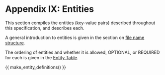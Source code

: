 # Appendix IX: Entities

This section compiles the entities (key-value pairs) described throughout this
specification, and describes each.

A general introduction to entities is given in the section on
[file name structure](../02-common-principles.md#file-name-structure).

The ordering of entities and whether it is allowed, OPTIONAL, or REQUIRED for
each is given in the [Entity Table](04-entity-table.md).

<!--
  This section is autogenerated based on the src/schema.  DO NOT EDIT DIRECTLY.
  Follow https://github.com/bids-standard/bids-specification/blob/master/CONTRIBUTING.md#updating-the-schema
-->
{{ make_entity_definitions() }}
